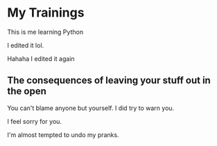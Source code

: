 # My Trainings

This is me learning Python

I edited it lol.

Hahaha I edited it again

## The consequences of leaving your stuff out in the open

You can't blame anyone but yourself. I did try to warn you.

I feel sorry for you. 

I'm almost tempted to undo my pranks.